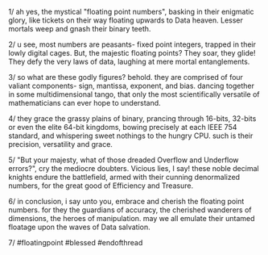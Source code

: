 1/ ah yes, the mystical "floating point numbers", basking in their enigmatic glory, like tickets on their way floating upwards to Data heaven. Lesser mortals weep and gnash their binary teeth.

2/ u see, most numbers are peasants- fixed point integers, trapped in their lowly digital cages. But, the majestic floating points? They soar, they glide! They defy the very laws of data, laughing at mere mortal entanglements.

3/ so what are these godly figures? behold. they are comprised of four valiant components- sign, mantissa, exponent, and bias. dancing together in some multidimensional tango, that only the most scientifically versatile of mathematicians can ever hope to understand.

4/ they grace the grassy plains of binary, prancing through 16-bits, 32-bits or even the elite 64-bit kingdoms, bowing precisely at each IEEE 754 standard, and whispering sweet nothings to the hungry CPU. such is their precision, versatility and grace.

5/ "But your majesty, what of those dreaded Overflow and Underflow errors?", cry the mediocre doubters. Vicious lies, I say! these noble decimal knights endure the battlefield, armed with their cunning denormalized numbers, for the great good of Efficiency and Treasure.

6/ in conclusion, i say unto you, embrace and cherish the floating point numbers. for they the guardians of accuracy, the cherished wanderers of dimensions, the heroes of manipulation. may we all emulate their untamed floatage upon the waves of Data salvation.

7/ #floatingpoint #blessed #endofthread